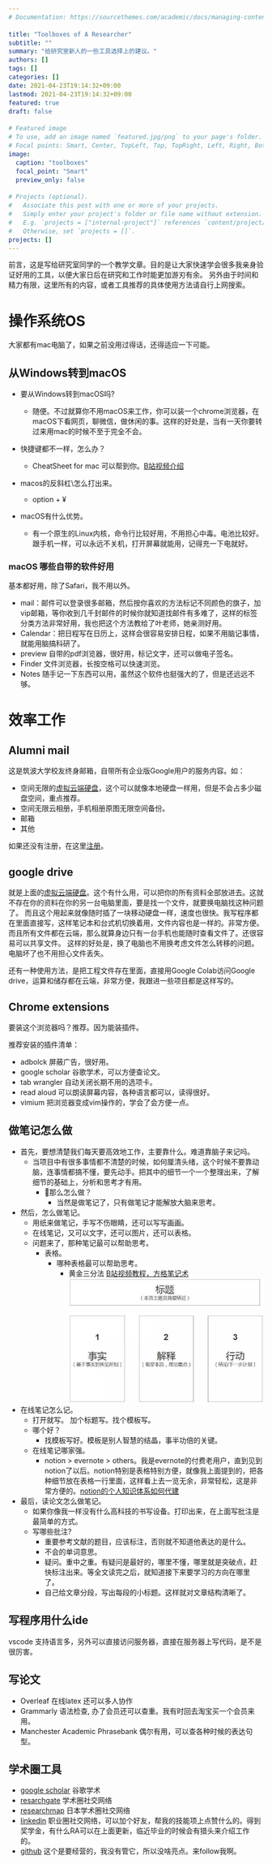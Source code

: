 ```yaml
---
# Documentation: https://sourcethemes.com/academic/docs/managing-content/

title: "Toolboxes of A Researcher"
subtitle: ""
summary: "给研究室新人的一些工具选择上的建议。"
authors: []
tags: []
categories: []
date: 2021-04-23T19:14:32+09:00
lastmod: 2021-04-23T19:14:32+09:00
featured: true
draft: false

# Featured image
# To use, add an image named `featured.jpg/png` to your page's folder.
# Focal points: Smart, Center, TopLeft, Top, TopRight, Left, Right, BottomLeft, Bottom, BottomRight.
image:
  caption: "toolboxes"
  focal_point: "Smart"
  preview_only: false

# Projects (optional).
#   Associate this post with one or more of your projects.
#   Simply enter your project's folder or file name without extension.
#   E.g. `projects = ["internal-project"]` references `content/project/deep-learning/index.md`.
#   Otherwise, set `projects = []`.
projects: []
---
```


前言，这是写给研究室同学的一个教学文章。目的是让大家快速学会很多我亲身验证好用的工具，以便大家日后在研究和工作时能更加游刃有余。
另外由于时间和精力有限，这里所有的内容，或者工具推荐的具体使用方法请自行上网搜索。

# 操作系统OS

大家都有mac电脑了，如果之前没用过得话，还得适应一下可能。

## 从Windows转到macOS
- 要从Windows转到macOS吗?
  - 随便。不过就算你不用macOS来工作，你可以装一个chrome浏览器，在macOS下看网页，聊微信，做休闲的事。这样的好处是，当有一天你要转过来用mac的时候不至于完全不会。


- 快捷键都不一样，怎么办？
  - CheatSheet for mac 可以帮到你。[B站视频介绍](https://www.bilibili.com/s/video/BV1KV411k7EN)


- macos的反斜杠\\怎么打出来。
  - option + ¥

- macOS有什么优势。
  - 有一个原生的Linux内核，命令行比较好用，不用担心中毒。电池比较好。跟手机一样，可以永远不关机，打开屏幕就能用，记得充一下电就好。

### macOS 哪些自带的软件好用

基本都好用，除了Safari，我不用以外。

- mail：邮件可以登录很多邮箱，然后按你喜欢的方法标记不同颜色的旗子，加vip邮箱，等你收到几千封邮件的时候你就知道找邮件有多难了，这样的标签分类方法非常好用，我也把这个方法教给了叶老师，她亲测好用。
- Calendar：把日程写在日历上，这样会很容易安排日程，如果不用脑记事情，就能用脑搞科研了。
- preview 自带的pdf浏览器，很好用，标记文字，还可以做电子签名。
- Finder 文件浏览器，长按空格可以快速浏览。
- Notes 随手记一下东西可以用，虽然这个软件也挺强大的了，但是还远远不够。


# 效率工作

## Alumni mail

这是筑波大学校友终身邮箱，自带所有企业版Google用户的服务内容。如：
- 空间无限的[虚拟云端硬盘](https://workspace.google.com/products/drive)，这个可以就像本地硬盘一样用，但是不会占多少磁盘空间，重点推荐。
- 空间无限云相册，手机相册原图无限空间备份。
- 邮箱
- 其他

如果还没有注册，在这里[注册](https://futureship.sec.tsukuba.ac.jp/alumni/mail/)。

## google drive 

就是上面的[虚拟云端硬盘](https://workspace.google.com/products/drive)。这个有什么用，可以把你的所有资料全部放进去。这就不存在你的资料在你的另一台电脑里面，要是找一个文件，就要换电脑找这种问题了。
而且这个用起来就像随时插了一块移动硬盘一样，速度也很快。我写程序都在里面直接写，这样笔记本和台式机切换着用，文件内容也是一样的。非常方便。
而且所有文件都在云端，那么就算身边只有一台手机也能随时查看文件了。还很容易可以共享文件。
这样的好处是，换了电脑也不用换考虑文件怎么转移的问题。电脑坏了也不用担心文件丢失。

还有一种使用方法，是把工程文件存在里面，直接用Google Colab访问Google drive，运算和储存都在云端，非常方便，我跟进一些项目都是这样写的。
## Chrome extensions 

要装这个浏览器吗？推荐。因为能装插件。

推荐安装的插件清单：

- adbolck 屏蔽广告，很好用。
- google scholar 谷歌学术，可以方便查论文。
- tab wrangler 自动关闭长期不用的选项卡。
- read aloud 可以朗读屏幕内容，各种语言都可以，读得很好。
- vimium 把浏览器变成vim操作的，学会了会方便一点。

## 做笔记怎么做

- 首先，要想清楚我们每天要高效地工作，主要靠什么。难道靠脑子来记吗。
  - 当项目中有很多事情都不清楚的时候，如何厘清头绪，这个时候不要靠动脑，连事情都搞不懂，要先动手。把其中的细节一个一个整理出来，了解细节的基础上，分析和思考才有用。
    - 那么怎么做？
      - 当然是做笔记了，只有做笔记才能解放大脑来思考。
- 然后，怎么做笔记。
  - 用纸来做笔记，手写不伤眼睛，还可以写写画画。
  - 在线笔记，又可以文字，还可以图片，还可以表格。
  - 问题来了，那种笔记最可以帮助思考。
    - 表格。
      - 哪种表格最可以帮助思考。
        - 黄金三分法 [B站视频教程，方格笔记术](https://www.bilibili.com/video/BV16t411i7tB?p=6)
        ![黄金三分](huangjinsanfen.jpeg)
- 在线笔记怎么记。
  - 打开就写。 加个标题写。找个模板写。
  - 哪个好？
    - 找模板写好。模板是别人智慧的结晶，事半功倍的关键。
  - 在线笔记哪家强。
    - notion > evernote > others。我是evernote的付费老用户，直到见到notion了以后。notion特别是表格特别方便，就像我上面提到的，把各种细节放在表格一行里面，这样看上去一览无余，非常轻松，这是非常方便的。[notion的个人知识体系如何代建](https://www.bilibili.com/video/BV1iv4y1o7KJ?share_source=copy_web)
- 最后，读论文怎么做笔记。
  - 如果你像我一样没有什么高科技的书写设备。打印出来，在上面写批注是最简单的方式。
  - 写哪些批注?
    - 重要参考文献的题目，应该标注，否则就不知道他表达的是什么。
    - 不会的单词意思。
    - 疑问。重中之重。有疑问是最好的，哪里不懂，哪里就是突破点，赶快标注出来。等全文读完之后，就知道接下来要学习的方向在哪里了。
    - 自己给文章分段，写出每段的小标题。这样就对文章结构清晰了。

## 写程序用什么ide

vscode 支持语言多，另外可以直接访问服务器，直接在服务器上写代码，是不是很厉害。

## 写论文
- Overleaf 在线latex 还可以多人协作
- Grammarly 语法检查, 办了会员还可以查重。我有时回去淘宝买一个会员来用。
- Manchester Academic Phrasebank 偶尔有用，可以查各种时候的表达句型。

## 学术圈工具

- [google scholar](https://scholar.google.com/citations?user=W9oaUkgAAAAJ&hl) 谷歌学术
- [resarchgate](https://www.researchgate.net/profile/Hongmin-Li-7) 学术圈社交网络
- [researchmap](https://researchmap.jp/hongmin) 日本学术圈社交网络
- [linkedin](https://www.linkedin.com/in/li-hongmin) 职业圈社交网络，可以加个好友，帮我的技能项上点赞什么的。得到奖学金，有什么RA可以在上面更新，临近毕业的时候会有猎头来介绍工作的。
- [github](https://github.com/Li-Hongmin) 这个是要经营的，我没有管它，所以没啥亮点。来follow我啊。
